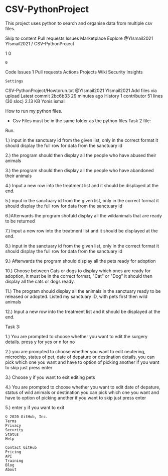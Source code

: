 # CSV-PythonProject
This project uses python to search and organise data from multiple csv files.


Skip to content
Pull requests
Issues
Marketplace
Explore
@YIsmail2021
YIsmail2021 /
CSV-PythonProject

1
0

    0

Code
Issues 1
Pull requests
Actions
Projects
Wiki
Security
Insights

    Settings

CSV-PythonProject/Howtorun.txt
@YIsmail2021
YIsmail2021 Add files via upload
Latest commit 2bc6b33 29 minutes ago
History
1 contributor
51 lines (30 sloc) 2.13 KB
Yonis ismail

How to run my python files.
* Csv Files must be in the same folder as the python files
Task 2 file:

Run.

1.) input in the sanctuary id from the given list, only in the correct format
it should display the full row for data from the sanctuary id

2.) the program should then display all the people who have abused their animals

3.) the program should then display all the people who have abandoned their animals

4.) Input a new row into the treatment list and it should be displayed at the end.

5.) input in the sanctuary id from the given list, only in the correct format
it should display the full row for data from the sanctuary id

6.)Afterwards the program shofuld display all the wildanimals that are ready to be returned

7.) Input a new row into the treatment list and it should be displayed at the end.

8.) input in the sanctuary id from the given list, only in the correct format
it should display the full row for data from the sanctuary id

9.) Afterwards the program should display all the pets ready for adoption

10.) Choose between Cats or dogs to display which ones are ready for adoption, it must be in the correct format, "Cat" or "Dog"
it should then display all the cats or dogs ready.

11.) The program should display all the animals in the sanctuary ready to be released or adopted. Listed my sanctuary ID, with pets first then wild animals

12.) Input a new row into the treatment list and it should be displayed at the end.		


Task 3:

1.) You are prompted to choose whether you want to edit the surgery details. press y for yes or n for no

2.) you are prompted to choose whether you want to edit neutering, microchip, status of pet, date of depature or destination details, you can pick which one you want and have to option of picking another
if you want to skip just press enter

3.) Choose y if you want to exit editing pets

4.) You are prompted to choose whether you want to edit date of depature, status of wild animals or destination 
you can pick which one you want and have to option of picking another
if you want to skip just press enter

5.) enter y if you want to exit						

    © 2020 GitHub, Inc.
    Terms
    Privacy
    Security
    Status
    Help

    Contact GitHub
    Pricing
    API
    Training
    Blog
    About

